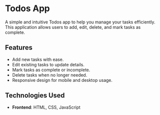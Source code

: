# Todos App

A simple and intuitive Todos app to help you manage your tasks efficiently. This application allows users to add, edit, delete, and mark tasks as complete.  

## Features
- Add new tasks with ease.
- Edit existing tasks to update details.
- Mark tasks as complete or incomplete.
- Delete tasks when no longer needed.
- Responsive design for mobile and desktop usage.

## Technologies Used
- **Frontend**: HTML, CSS, JavaScript
